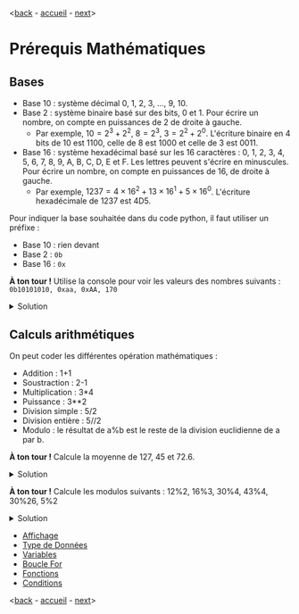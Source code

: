 <[back](./README.md) - [accueil](./README.md) - [next](./affichage.md)>

# Prérequis Mathématiques

## Bases
* Base 10 : système décimal 0, 1, 2, 3, ..., 9, 10. 
* Base 2 : système binaire basé sur des bits, 0 et 1. Pour écrire un nombre, on compte en puissances de 2 de droite à gauche.
  * Par exemple, $10 = 2^3 + 2^2$, $8 = 2^3$, $3 = 2^2 + 2^0$. L'écriture binaire en 4 bits de 10 est 1100, celle de 8 est 1000 et celle de 3 est 0011.
* Base 16 : système hexadécimal basé sur les 16 caractères : 0, 1, 2, 3, 4, 5, 6, 7, 8, 9, A, B, C, D, E et F. Les lettres peuvent s'écrire en minuscules. Pour écrire un nombre, on compte en puissances de 16, de droite à gauche.
  * Par exemple, $1237 = 4 × 16^2 + 13 × 16^1 + 5 × 16^0$. L'écriture hexadécimale de 1237 est 4D5.

Pour indiquer la base souhaitée dans du code python, il faut utiliser un préfixe :

* Base 10 : rien devant
* Base 2 : ```0b```
* Base 16 : ```0x```

**À ton tour !** Utilise la console pour voir les valeurs des nombres suivants : ```0b10101010, 0xaa, 0xAA, 170```
<details>
  <summary>Solution</summary>
 
```
>>> 0b10101010
170
>>> 0xaa
170
>>> 0xAA
170
>>> 170
170
```
</details>

## Calculs arithmétiques

On peut coder les différentes opération mathématiques :

* Addition : 1+1
* Soustraction : 2-1
* Multiplication : 3*4
* Puissance : 3**2
* Division simple : 5/2
* Division entière : 5//2
* Modulo : le résultat de a%b est le reste de la division euclidienne de a par b. 

 **À ton tour !** Calcule la moyenne de 127, 45 et 72.6.

<details>
  <summary>Solution</summary>

```
>>> (127+45+72.6)/3
81.5333333333
>>> (127+45+72.6)//3
81.0
```

 </details>

 **À ton tour !** Calcule les modulos suivants : 12%2, 16%3, 30%4, 43%4, 30%26, 5%2

 <details>
  <summary>Solution</summary>

```
>>> 12%2
0 
>>> 16%3
1 
>>> 30%4
2 
>>> 43%4
3 
>>>
30%26
4 
>>> 5%2
5 
```
* 12 = 2*6 + 0
* 16 = 3*5 + 1
* 30 = 4*7 + 2
* 43 = 4*10 + 3
* 30 = 26*1 + 4
* 5 = 2*0 + 5

 </details>

* [Affichage](./affichage.md)
* [Type de Données](./typededonnees.md)
* [Variables](./variables.md)
* [Boucle For](./boucles.md)
* [Fonctions](./fonctions.md)
* [Conditions](./conditions/md)

 <[back](./README.md) - [accueil](./README.md) - [next](./affichage.md)>
